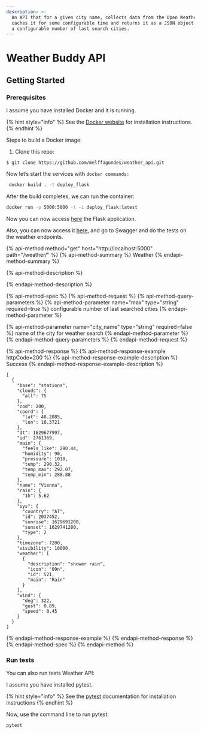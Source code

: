 ```yaml
---
description: >-
  An API that for a given city name, collects data from the ​Open Weather API​,
  caches it for some configurable time and returns it as a JSON object. Returns
  a configurable number of last search cities.
---
```


# Weather Buddy API

## Getting Started

### Prerequisites

I assume you have installed Docker and it is running.

{% hint style="info" %}
 See the [Docker website](http://www.docker.io/gettingstarted/#h_installation) for installation instructions.
{% endhint %}

Steps to build a Docker image:

1. Clone this repo:

```
$ git clone https://github.com/melffagundes/weather_api.git
```

Now let’s start the services with `docker commands:`

```bash
 docker build . -t deploy_flask  
```

 After the build completes, we can run the container:

```bash
docker run -p 5000:5000 -t -i deploy_flask:latest 
```

Now you can now access [here](http://localhost:5000/weather/) the Flask application. 

Also, you can now access it [here](http://localhost:5000/api/swagger), and go to Swagger and do the tests on the weather endpoints.

{% api-method method="get" host="http://localhost:5000" path="/weather/" %}
{% api-method-summary %}
Weather 
{% endapi-method-summary %}

{% api-method-description %}

{% endapi-method-description %}

{% api-method-spec %}
{% api-method-request %}
{% api-method-query-parameters %}
{% api-method-parameter name="max" type="string" required=true %}
configurable number of last searched cities
{% endapi-method-parameter %}

{% api-method-parameter name="city\_name" type="string" required=false %}
name of the city for weather search
{% endapi-method-parameter %}
{% endapi-method-query-parameters %}
{% endapi-method-request %}

{% api-method-response %}
{% api-method-response-example httpCode=200 %}
{% api-method-response-example-description %}
Success
{% endapi-method-response-example-description %}

```
[
  {
    "base": "stations",
    "clouds": {
      "all": 75
    },
    "cod": 200,
    "coord": {
      "lat": 48.2085,
      "lon": 16.3721
    },
    "dt": 1629677997,
    "id": 2761369,
    "main": {
      "feels_like": 290.44,
      "humidity": 90,
      "pressure": 1018,
      "temp": 290.32,
      "temp_max": 292.07,
      "temp_min": 288.88
    },
    "name": "Vienna",
    "rain": {
      "1h": 5.62
    },
    "sys": {
      "country": "AT",
      "id": 2037452,
      "sunrise": 1629691200,
      "sunset": 1629741280,
      "type": 2
    },
    "timezone": 7200,
    "visibility": 10000,
    "weather": [
      {
        "description": "shower rain",
        "icon": "09n",
        "id": 521,
        "main": "Rain"
      }
    ],
    "wind": {
      "deg": 322,
      "gust": 0.89,
      "speed": 0.45
    }
  }
]
```
{% endapi-method-response-example %}
{% endapi-method-response %}
{% endapi-method-spec %}
{% endapi-method %}



### Run tests

You can also run tests Weather API:

I assume you have installed pytest.

{% hint style="info" %}
See the [pytest](https://docs.pytest.org/en/6.2.x/) documentation for installation instructions
{% endhint %}

Now, use the command line to run pytest:

```bash
pytest

```



